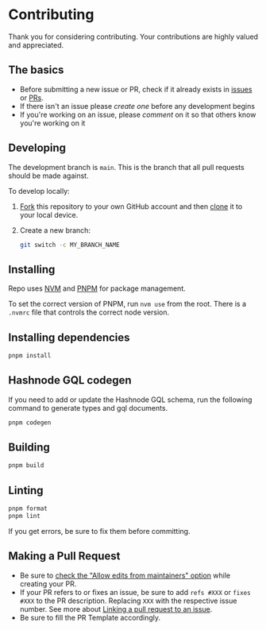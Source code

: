 # Contributing

Thank you for considering contributing. Your contributions are highly valued and appreciated.

## The basics

- Before submitting a new issue or PR, check if it already exists in [issues](https://github.com/smyaseen/smy/issues) or [PRs](https://github.com/smyaseen/smy/pulls).
- If there isn't an issue please _create one_ before any development begins
- If you're working on an issue, please _comment_ on it so that others know you're working on it

## Developing

The development branch is `main`. This is the branch that all pull
requests should be made against.

To develop locally:

1. [Fork](https://help.github.com/articles/fork-a-repo/) this repository to your
   own GitHub account and then
   [clone](https://help.github.com/articles/cloning-a-repository/) it to your local device.
2. Create a new branch:

   ```sh
   git switch -c MY_BRANCH_NAME
   ```

## Installing

Repo uses [NVM](https://github.com/nvm-sh/nvm/blob/master/README.md) and [PNPM](https://pnpm.io/) for package management.

To set the correct version of PNPM, run `nvm use` from the root. There is a `.nvmrc` file that controls the correct node version.

## Installing dependencies

```bash
pnpm install
```

## Hashnode GQL codegen

If you need to add or update the Hashnode GQL schema, run the following command to generate types and gql documents.

```bash
pnpm codegen
```

## Building

```bash
pnpm build
```

## Linting

```sh
pnpm format
pnpm lint
```

If you get errors, be sure to fix them before committing.

## Making a Pull Request

- Be sure to [check the "Allow edits from maintainers" option](https://docs.github.com/en/pull-requests/collaborating-with-pull-requests/working-with-forks/allowing-changes-to-a-pull-request-branch-created-from-a-fork) while creating your PR.
- If your PR refers to or fixes an issue, be sure to add `refs #XXX` or `fixes #XXX` to the PR description. Replacing `XXX` with the respective issue number. See more about [Linking a pull request to an issue](https://docs.github.com/en/issues/tracking-your-work-with-issues/linking-a-pull-request-to-an-issue).
- Be sure to fill the PR Template accordingly.
